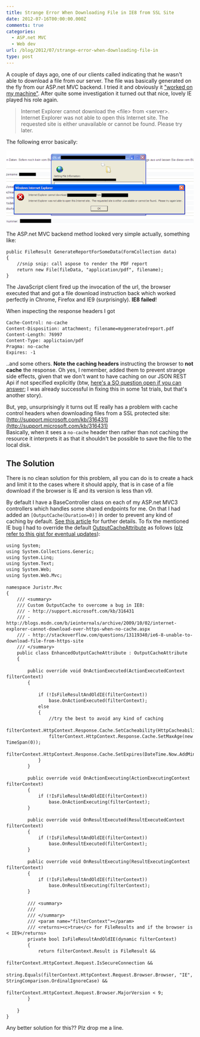 ```yaml
---
title: Strange Error When Downloading File in IE8 from SSL Site
date: 2012-07-16T00:00:00.000Z
comments: true
categories:
  - ASP.net MVC
  - Web dev
url: /blog/2012/07/strange-error-when-downloading-file-in
type: post
---
```


A couple of days ago, one of our clients called indicating that he wasn't able to download a file from our server. The file was basically generated on the fly from our ASP.net MVC backend. I tried it and obviously it <a href="http://www.codinghorror.com/blog/2007/03/the-works-on-my-machine-certification-program.html" target="_blank">"worked on my machine"</a>. After quite some investigation it turned out that nice, lovely IE played his role again.

> Internet Explorer cannot download the &lt;file&gt; from &lt;server&gt;.  
> Internet Explorer was not able to open this Internet site. The requested site is either unavailable or cannot be found. Please try later.

The following error basically:<br />

![](/blog/assets/imgs/downloaderrorcaching.png)
 
 The ASP.net MVC backend method looked very simple actually, something like:

    public FileResult GenerateReportForSomeData(FormCollection data)
    {
        //snip snip: call aspose to render the PDF report
        return new File(fileData, "application/pdf", filename);
    }

The JavaScript client fired up the invocation of the url, the browser executed that and got a file download instruction back which worked perfectly in Chrome, Firefox and IE9 (surprisingly). **IE8 failed**!

When inspecting the response headers I got

    Cache-Control: no-cache
    Content-Disposition: attachment; filename=mygeneratedreport.pdf
    Content-Length: 76997
    Content-Type: applictaion/pdf
    Pragma: no-cache
    Expires: -1

..and some others. **Note the caching headers** instructing the browser to **not cache** the response. Oh yes, I remember, added them to prevent strange side effects, given that we don't want to have caching on our JSON REST Api if not specified explicitly (btw, [here's a SO question open if you can answer](http://stackoverflow.com/questions/10892924/overriding-caching-defined-in-global-actionfilter); I was already successful in fixing this in some 1st trials, but that's another story).

But, yep, unsurprisingly it turns out IE really has a problem with cache control headers when downloading files from a SSL protected site: [http://support.microsoft.com/kb/316431](http://support.microsoft.com/kb/316431)  
Basically, when it sees a `no-cache` header then rather than not caching the resource it interprets it as that it shouldn't be possible to save the file to the local disk.

## The Solution
There is no clean solution for this problem, all you can do is to create a hack and limit it to the cases where it should apply, that is in case of a file download if the browser is IE and its version is less than v9.

By default I have a BaseController class on each of my ASP.net MVC3 controllers which handles some shared endpoints for me. On that I had added an `[OutputCache(Duration=0)]` in order to prevent any kind of caching by default. [See this article](/blog/2012/10/output-caching-in-aspnet-mvc/) for further details. To fix the mentioned IE bug I had to override the default [OutputCacheAttribute](http://aspnetwebstack.codeplex.com/SourceControl/changeset/view/e6ea9683f1db#src/System.Web.Mvc/OutputCacheAttribute.cs) as follows ([plz refer to this gist for eventual updates](https://gist.github.com/4633225)):

    using System;
    using System.Collections.Generic;
    using System.Linq;
    using System.Text;
    using System.Web;
    using System.Web.Mvc;

    namespace Juristr.Mvc
    {
        /// <summary>
        /// Custom OutputCache to overcome a bug in IE8:
        /// - http://support.microsoft.com/kb/316431
        /// - http://blogs.msdn.com/b/ieinternals/archive/2009/10/02/internet-explorer-cannot-download-over-https-when-no-cache.aspx
        /// - http://stackoverflow.com/questions/13119340/ie6-8-unable-to-download-file-from-https-site
        /// </summary>
        public class EnhancedOutputCacheAttribute : OutputCacheAttribute
        {

            public override void OnActionExecuted(ActionExecutedContext filterContext)
            {

                if (!IsFileResultAndOldIE(filterContext))
                    base.OnActionExecuted(filterContext);
                else
                {
                    //try the best to avoid any kind of caching
                    filterContext.HttpContext.Response.Cache.SetCacheability(HttpCacheability.Private);
                    filterContext.HttpContext.Response.Cache.SetMaxAge(new TimeSpan(0));
                    filterContext.HttpContext.Response.Cache.SetExpires(DateTime.Now.AddMinutes(-5D));
                }
            }

            public override void OnActionExecuting(ActionExecutingContext filterContext)
            {
                if (!IsFileResultAndOldIE(filterContext))
                    base.OnActionExecuting(filterContext);
            }

            public override void OnResultExecuted(ResultExecutedContext filterContext)
            {
                if (!IsFileResultAndOldIE(filterContext))
                    base.OnResultExecuted(filterContext);
            }

            public override void OnResultExecuting(ResultExecutingContext filterContext)
            {
                if (!IsFileResultAndOldIE(filterContext))
                    base.OnResultExecuting(filterContext);
            }

            /// <summary>
            /// 
            /// </summary>
            /// <param name="filterContext"></param>
            /// <returns><c>true</c> for FileResults and if the browser is < IE9</returns>
            private bool IsFileResultAndOldIE(dynamic filterContext)
            {
                return filterContext.Result is FileResult &&
                       filterContext.HttpContext.Request.IsSecureConnection &&
                       string.Equals(filterContext.HttpContext.Request.Browser.Browser, "IE", StringComparison.OrdinalIgnoreCase) &&
                       filterContext.HttpContext.Request.Browser.MajorVersion < 9;
            }

        }
    }

Any better solution for this?? Plz drop me a line.
